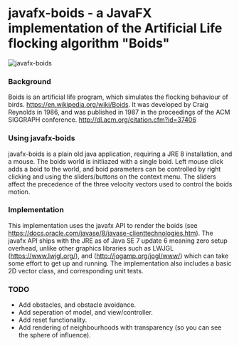 # javafx-boids - a JavaFX implementation of the Artificial Life flocking algorithm "Boids"

![javafx-boids](https://github.com/tofti/javafx-boids/blob/master/examples/Example1.png "javafx-boids")


### Background
Boids is an artificial life program, which simulates the flocking behaviour of birds. https://en.wikipedia.org/wiki/Boids. It was developed by Craig Reynolds in 1986, and was published in 1987 in the proceedings of the ACM SIGGRAPH conference. http://dl.acm.org/citation.cfm?id=37406

### Using javafx-boids
javafx-boids is a plain old java application, requiring a JRE 8 installation, and a mouse. The boids world is initliazed with a single boid. Left mouse click adds a boid to the world, and boid parameters can be controlled by right clicking and using the sliders/buttons on the context menu. The sliders affect the precedence of the three velocity vectors used to control the boids motion.

### Implementation
This implementation uses the javafx API to render the boids (see https://docs.oracle.com/javase/8/javase-clienttechnologies.htm). The javafx API ships with the JRE as of Java SE 7 update 6 meaning zero setup overhead, unlike other graphics libraries such as LWJGL (https://www.lwjgl.org/), and (http://jogamp.org/jogl/www/) which can take some effort to get up and running. The implementation also includes a basic 2D vector class, and corresponding unit tests.

### TODO
- Add obstacles, and obstacle avoidance.
- Add seperation of model, and view/controller.
- Add reset functionality.
- Add rendering of neighbourhoods with transparency (so you can see the sphere of influence).
